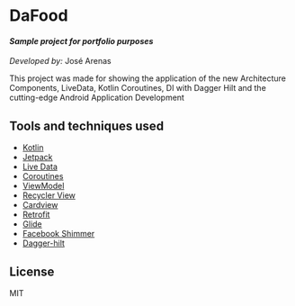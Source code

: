 # DaFood
#### _Sample project for portfolio purposes_
_Developed by:_
José Arenas

This project was made for showing the application of the new Architecture Components, LiveData, Kotlin Coroutines, DI with Dagger Hilt and the cutting-edge Android Application Development 

## Tools and techniques used

- [Kotlin](https://kotlinlang.org/)
- [Jetpack](https://developer.android.com/jetpack) 
- [Live Data](https://developer.android.com/topic/libraries/architecture/livedata)
- [Coroutines](https://developer.android.com/kotlin/coroutines)
- [ViewModel](https://developer.android.com/topic/libraries/architecture/viewmodel)
- [Recycler View](https://developer.android.com/guide/topics/ui/layout/recyclerview)
- [Cardview](https://developer.android.com/guide/topics/ui/layout/cardview)
- [Retrofit](https://square.github.io/retrofit/)
- [Glide](https://github.com/bumptech/glide)
- [Facebook Shimmer](https://facebook.github.io/shimmer-android/)
- [Dagger-hilt](https://developer.android.com/training/dependency-injection/hilt-android)



## License

MIT



